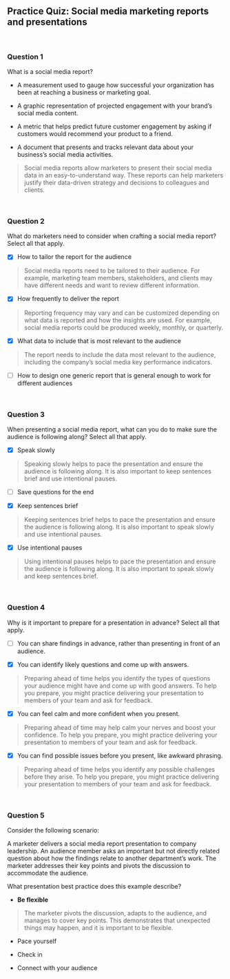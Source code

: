 ## Practice Quiz: Social media marketing reports and presentations

<br>

### Question 1

What is a social media report?

- A measurement used to gauge how successful your organization has been at reaching a business or marketing goal.


- A graphic representation of projected engagement with your brand’s social media content. 


- A metric that helps predict future customer engagement by asking if customers would recommend your product to a friend.


- A document that presents and tracks relevant data about your business’s social media activities.

> Social media reports allow marketers to present their social media data in an easy-to-understand way. These reports can help marketers justify their data-driven strategy and decisions to colleagues and clients.

<br>

### Question 2

What do marketers need to consider when crafting a social media report? Select all that apply.

+ [x] How to tailor the report for the audience

> Social media reports need to be tailored to their audience. For example, marketing team members, stakeholders, and clients may have different needs and want to review different information.


+ [x] How frequently to deliver the report

> Reporting frequency may vary and can be customized depending on what data is reported and how the insights are used. For example, social media reports could be produced weekly, monthly, or quarterly.


+ [x] What data to include that is most relevant to the audience

> The report needs to include the data most relevant to the audience, including the company’s social media key performance indicators.


+ [ ] How to design one generic report that is general enough to work for different audiences

<br>

### Question 3

When presenting a social media report, what can you do to make sure the audience is following along? Select all that apply.

+ [x] Speak slowly

> Speaking slowly helps to pace the presentation and ensure the audience is following along. It is also important to keep sentences brief and use intentional pauses.

+ [ ] Save questions for the end

+ [x] Keep sentences brief

> Keeping sentences brief helps to pace the presentation and ensure the audience is following along. It is also important to speak slowly and use intentional pauses.

+ [x] Use intentional pauses

> Using intentional pauses helps to pace the presentation and ensure the audience is following along. It is also important to speak slowly and keep sentences brief. 

<br>

### Question 4

Why is it important to prepare for a presentation in advance? Select all that apply.

+ [ ] You can share findings in advance, rather than presenting in front of an audience.

+ [x] You can identify likely questions and come up with answers.

> Preparing ahead of time helps you identify the types of questions your audience might have and come up with good answers. To help you prepare, you might practice delivering your presentation to members of your team and ask for feedback.

+ [x] You can feel calm and more confident when you present.

> Preparing ahead of time may help calm your nerves and boost your confidence. To help you prepare, you might practice delivering your presentation to members of your team and ask for feedback.

+ [x] You can find possible issues before you present, like awkward phrasing.

> Preparing ahead of time helps you identify any possible challenges before they arise. To help you prepare, you might practice delivering your presentation to members of your team and ask for feedback.

<br>

### Question 5

Consider the following scenario: 

A marketer delivers a social media report presentation to company leadership. An audience member asks an important but not directly related question about how the findings relate to another department’s work. The marketer addresses their key points and pivots the discussion to accommodate the audience.

What presentation best practice does this example describe?

- **Be flexible**

> The marketer pivots the discussion, adapts to the audience, and manages to cover key points. This demonstrates that unexpected things may happen, and it is important to be flexible.


- Pace yourself


- Check in


- Connect with your audience
